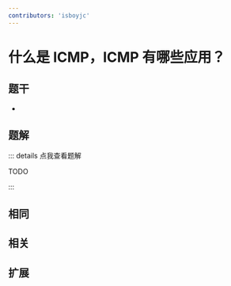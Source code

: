 ```yaml
---
contributors: 'isboyjc'
---
```


# 什么是 ICMP，ICMP 有哪些应用？


## 题干

- 



## 题解

::: details 点我查看题解

  TODO

:::



## 相同


## 相关


## 扩展

